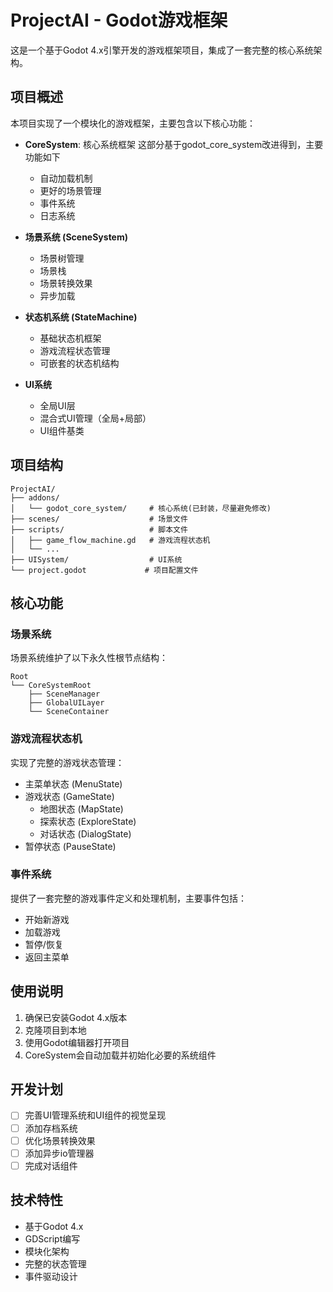 # ProjectAI - Godot游戏框架

这是一个基于Godot 4.x引擎开发的游戏框架项目，集成了一套完整的核心系统架构。

## 项目概述

本项目实现了一个模块化的游戏框架，主要包含以下核心功能：

- **CoreSystem**: 核心系统框架
这部分基于godot_core_system改进得到，主要功能如下
  - 自动加载机制
  - 更好的场景管理
  - 事件系统
  - 日志系统

- **场景系统 (SceneSystem)**
  - 场景树管理
  - 场景栈
  - 场景转换效果
  - 异步加载

- **状态机系统 (StateMachine)**
  - 基础状态机框架
  - 游戏流程状态管理
  - 可嵌套的状态机结构

- **UI系统**
  - 全局UI层
  - 混合式UI管理（全局+局部）
  - UI组件基类

## 项目结构

```
ProjectAI/
├── addons/
│   └── godot_core_system/     # 核心系统(已封装，尽量避免修改)
├── scenes/                    # 场景文件
├── scripts/                   # 脚本文件
│   ├── game_flow_machine.gd   # 游戏流程状态机
│   └── ...
├── UISystem/                  # UI系统
└── project.godot             # 项目配置文件
```

## 核心功能

### 场景系统

场景系统维护了以下永久性根节点结构：

```
Root
└── CoreSystemRoot
    ├── SceneManager
    ├── GlobalUILayer
    └── SceneContainer
```

### 游戏流程状态机

实现了完整的游戏状态管理：

- 主菜单状态 (MenuState)
- 游戏状态 (GameState)
  - 地图状态 (MapState)
  - 探索状态 (ExploreState)
  - 对话状态 (DialogState)
- 暂停状态 (PauseState)

### 事件系统

提供了一套完整的游戏事件定义和处理机制，主要事件包括：

- 开始新游戏
- 加载游戏
- 暂停/恢复
- 返回主菜单

## 使用说明

1. 确保已安装Godot 4.x版本
2. 克隆项目到本地
3. 使用Godot编辑器打开项目
4. CoreSystem会自动加载并初始化必要的系统组件

## 开发计划

- [ ] 完善UI管理系统和UI组件的视觉呈现
- [ ] 添加存档系统
- [ ] 优化场景转换效果
- [ ] 添加异步io管理器
- [ ] 完成对话组件
## 技术特性

- 基于Godot 4.x
- GDScript编写
- 模块化架构
- 完整的状态管理
- 事件驱动设计 
